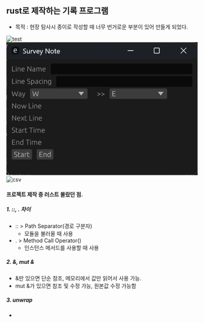 ## rust로 제작하는 기록 프로그램

- 목적 : 현장 탐사시 종이로 작성할 때 너무 번거로운 부분이 있어 만들게 되었다.

![test](/img/test.gif)
![ui](img/ui.png)
![csv](/img/csv.png)

#### 프로젝트 제작 중 러스트 몰랐던 점.
##### 1. ::, . 차이
- :: > Path Separator(경로 구분자)
    * 모듈을 불러올 때 사용
- . > Method Call Operator()
    * 인스턴스 메서드를 사용할 때 사용

##### 2. &, mut &
- &만 있으면 단순 참조, 메모리에서 값만 읽어서 사용 가능.
- mut &가 있으면 참조 및 수정 가능, 원본값 수정 가능함

##### 3. unwrap
- 
